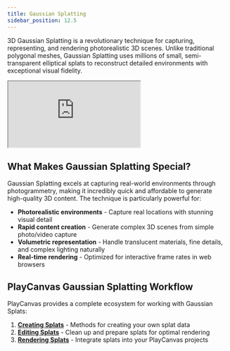 ```yaml
---
title: Gaussian Splatting
sidebar_position: 12.5
---
```


3D Gaussian Splatting is a revolutionary technique for capturing, representing, and rendering photorealistic 3D scenes. Unlike traditional polygonal meshes, Gaussian Splatting uses millions of small, semi-transparent elliptical splats to reconstruct detailed environments with exceptional visual fidelity.

<div className="iframe-container">
    <iframe src="https://playcanv.as/e/p/cLkf99ZV/" title="360 lookaround camera" allow="camera; microphone; xr-spatial-tracking; fullscreen" allowfullscreen></iframe>
</div>

## What Makes Gaussian Splatting Special?

Gaussian Splatting excels at capturing real-world environments through photogrammetry, making it incredibly quick and affordable to generate high-quality 3D content. The technique is particularly powerful for:

- **Photorealistic environments** - Capture real locations with stunning visual detail
- **Rapid content creation** - Generate complex 3D scenes from simple photo/video capture
- **Volumetric representation** - Handle translucent materials, fine details, and complex lighting naturally
- **Real-time rendering** - Optimized for interactive frame rates in web browsers

## PlayCanvas Gaussian Splatting Workflow

PlayCanvas provides a complete ecosystem for working with Gaussian Splats:

1. **[Creating Splats](creating)** - Methods for creating your own splat data
2. **[Editing Splats](editing)** - Clean up and prepare splats for optimal rendering
3. **[Rendering Splats](rendering)** - Integrate splats into your PlayCanvas projects
